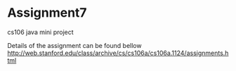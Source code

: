 # Assignment7
cs106 java mini project

Details of the assignment can be found bellow
http://web.stanford.edu/class/archive/cs/cs106a/cs106a.1124/assignments.html
